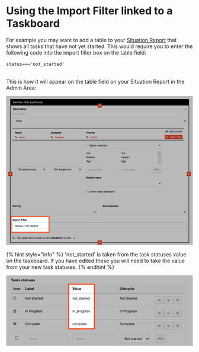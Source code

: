 # Using the Import Filter linked to a Taskboard

For example you may want to add a table to your [Situation Report](../../../situation/) that shows all tasks that have not yet started. This would require you to enter the following code into the import filter box on the table field:

```
status==='not_started'
```

\
This is how it will appear on the table field on your Situation Report in the Admin Area:

![](<../../../../.gitbook/assets/import filter situation report.png>)

{% hint style="info" %}
'not_started' is taken from the task statuses value on the taskboard. If you have edited these you will need to take the value from your new task statuses. 
{% endhint %}

![](<../../../../.gitbook/assets/task statuses.png>)

